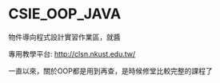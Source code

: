 # CSIE_OOP_JAVA

物件導向程式設計實習作業區，就醬

專用教學平台: http://clsn.nkust.edu.tw/

一直以來，關於OOP都是用到再查，是時候修堂比較完整的課程了
